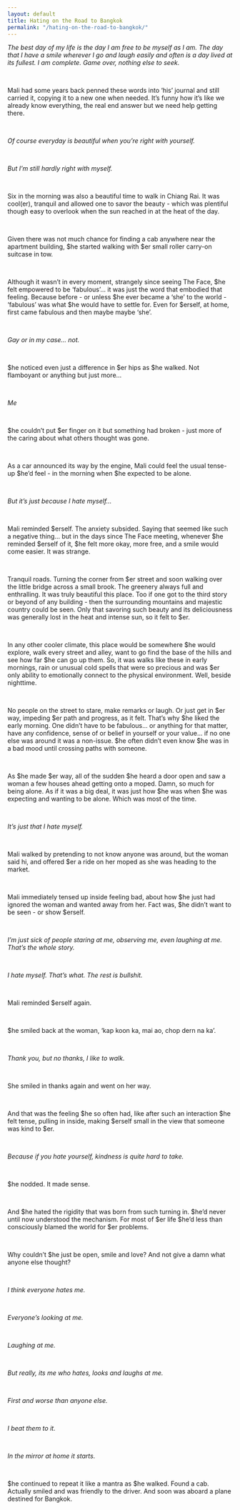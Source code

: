 ```yaml
---
layout: default
title: Hating on the Road to Bangkok
permalink: "/hating-on-the-road-to-bangkok/"
---
```

<html>
<body>
<p class="p1"><i>The best day of my life is the day I am free to be myself as I am. The day that I have a smile wherever I go and laugh easily and often is a day lived at its fullest. I am complete. Game over, nothing else to seek.<span class="Apple-converted-space"> </span></i></p>
<p class="p2"><i></i><br></p>
<p class="p1">Mali had some years back penned these words into ‘his’ journal and still carried it, copying it to a new one when needed. It’s funny how it’s like we already know everything, the real end answer but we need help getting there.</p>
<p class="p2"><i></i><br></p>
<p class="p3"><i>Of course everyday is beautiful when you’re right with yourself.<span class="Apple-converted-space"> </span></i></p>
<p class="p4"><br></p>
<p class="p3"><i>But I’m still hardly right with myself.</i></p>
<p class="p4"><br></p>
<p class="p3">Six in the morning was also a beautiful time to walk in Chiang Rai. It was cool(er), tranquil and allowed one to savor the beauty - which was plentiful though easy to overlook when the sun reached in at the heat of the day.<span class="Apple-converted-space"> </span></p>
<p class="p4"><br></p>
<p class="p3">Given there was not much chance for finding a cab anywhere near the apartment building, $he started walking with $er small roller carry-on suitcase in tow.</p>
<p class="p4"><br></p>
<p class="p3">Although it wasn’t in every moment, strangely since seeing The Face, $he felt empowered to be ‘fabulous’… it was just the word that embodied that feeling. Because before - or unless $he ever became a ‘she’ to the world - ‘fabulous’ was what $he would have to settle for. Even for $erself, at home, first came fabulous and then maybe maybe ‘she’.<span class="Apple-converted-space"> </span></p>
<p class="p4"><br></p>
<p class="p3"><i>Gay or in my case… not.</i></p>
<p class="p4"><br></p>
<p class="p3">$he noticed even just a difference in $er hips as $he walked. Not flamboyant or anything but just more…</p>
<p class="p4"><br></p>
<p class="p3"><i>Me</i></p>
<p class="p4"><br></p>
<p class="p3">$he couldn’t put $er finger on it but something had broken - just more of the caring about what others thought was gone.</p>
<p class="p4"><br></p>
<p class="p3">As a car announced its way by the engine, Mali could feel the usual tense-up $he’d feel - in the morning when $he expected to be alone.<span class="Apple-converted-space"> </span></p>
<p class="p4"><br></p>
<p class="p3"><i>But it’s just because I hate myself…</i><span class="Apple-converted-space"> </span></p>
<p class="p4"><br></p>
<p class="p3">Mali reminded $erself. The anxiety subsided. Saying that seemed like such a negative thing… but in the days since The Face meeting, whenever $he reminded $erself of it, $he felt more okay, more free, and a smile would come easier. It was strange.</p>
<p class="p4"><br></p>
<p class="p3">Tranquil roads. Turning the corner from $er street and soon walking over the little bridge across a small brook. The greenery always full and enthralling. It was truly beautiful this place. Too if one got to the third story or beyond of any building - then the surrounding mountains and majestic country could be seen. Only that savoring such beauty and its deliciousness was generally lost in the heat and intense sun, so it felt to $er.</p>
<p class="p4"><br></p>
<p class="p3">In any other cooler climate, this place would be somewhere $he would explore, walk every street and alley, want to go find the base of the hills and see how far $he can go up them. So, it was walks like these in early mornings, rain or unusual cold spells that were so precious and was $er only ability to emotionally connect to the physical environment. Well, beside nighttime.<span class="Apple-converted-space"> </span></p>
<p class="p4"><br></p>
<p class="p3">No people on the street to stare, make remarks or laugh. Or just get in $er way, impeding $er path and progress, as it felt. That’s why $he liked the early morning. One didn’t have to be fabulous… or anything for that matter, have any confidence, sense of or belief in yourself or your value… if no one else was around it was a non-issue. $he often didn’t even know $he was in a bad mood until crossing paths with someone.</p>
<p class="p4"><br></p>
<p class="p3">As $he made $er way, all of the sudden $he heard a door open and saw a woman a few houses ahead getting onto a moped. Damn, so much for being alone. As if it was a big deal, it was just how $he was when $he was expecting and wanting to be alone. Which was most of the time.<span class="Apple-converted-space"> </span></p>
<p class="p4"><br></p>
<p class="p3"><i>It’s just that I hate myself.</i></p>
<p class="p4"><br></p>
<p class="p3">Mali walked by pretending to not know anyone was around, but the woman said hi, and offered $er a ride on her moped as she was heading to the market.<span class="Apple-converted-space"> </span></p>
<p class="p4"><br></p>
<p class="p3">Mali immediately tensed up inside feeling bad, about how $he just had ignored the woman and wanted away from her. Fact was, $he didn’t want to be seen - or show $erself.<span class="Apple-converted-space"> </span></p>
<p class="p4"><br></p>
<p class="p3"><i>I’m just sick of people staring at me, observing me, even laughing at me. That’s the whole story.</i></p>
<p class="p4"><br></p>
<p class="p3"><i>I hate myself. That’s what. The rest is bullshit.<span class="Apple-converted-space"> </span></i></p>
<p class="p4"><i></i><br></p>
<p class="p3">Mali reminded $erself again.<span class="Apple-converted-space"> </span></p>
<p class="p4"><br></p>
<p class="p3">$he smiled back at the woman, ‘kap koon ka, mai ao, chop dern na ka’.<span class="Apple-converted-space"> </span></p>
<p class="p4"><br></p>
<p class="p3"><i>Thank you, but no thanks, I like to walk.</i><span class="Apple-converted-space"> </span></p>
<p class="p4"><br></p>
<p class="p3">She smiled in thanks again and went on her way.<span class="Apple-converted-space"> </span></p>
<p class="p4"><br></p>
<p class="p3">And that was the feeling $he so often had, like after such an interaction $he felt tense, pulling in inside, making $erself small in the view that someone was kind to $er.<span class="Apple-converted-space"> </span></p>
<p class="p4"><br></p>
<p class="p3"><i>Because if you hate yourself, kindness is quite hard to take.</i></p>
<p class="p4"><br></p>
<p class="p3">$he nodded. It made sense.</p>
<p class="p4"><br></p>
<p class="p3">And $he hated the rigidity that was born from such turning in. $he’d never until now understood the mechanism. For most of $er life $he’d less than consciously blamed the world for $er problems.</p>
<p class="p4"><br></p>
<p class="p3">Why couldn’t $he just be open, smile and love? And not give a damn what anyone else thought?<span class="Apple-converted-space"> </span></p>
<p class="p4"><br></p>
<p class="p3"><i>I think everyone hates me.<span class="Apple-converted-space"> </span></i></p>
<p class="p4"><i></i><br></p>
<p class="p3"><i>Everyone’s looking at me.</i></p>
<p class="p4"><i></i><br></p>
<p class="p3"><i>Laughing at me.</i></p>
<p class="p4"><i></i><br></p>
<p class="p3"><i>But really, its me who hates, looks and laughs at me.<span class="Apple-converted-space"> </span></i></p>
<p class="p4"><i></i><br></p>
<p class="p3"><i>First and worse than anyone else. <span class="Apple-converted-space"> </span></i></p>
<p class="p4"><i></i><br></p>
<p class="p3"><i>I beat them to it.<span class="Apple-converted-space"> </span></i></p>
<p class="p4"><i></i><br></p>
<p class="p3"><i>In the mirror at home it starts.</i></p>
<p class="p4"><i></i><br></p>
<p class="p3">$he continued to repeat it like a mantra as $he walked. Found a cab. Actually smiled and was friendly to the driver. And soon was aboard a plane destined for Bangkok.<span class="Apple-converted-space"> </span></p>
<p class="p4"><br></p>
</body>
</html>
